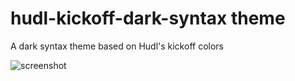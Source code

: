 # hudl-kickoff-dark-syntax theme

A dark syntax theme based on Hudl's kickoff colors

![screenshot](http://i.imgur.com/NWPpJ5g.png)
